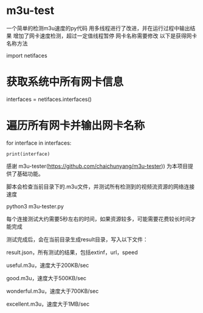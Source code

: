# m3u-test
一个简单的检测m3u速度的py代码
用多线程进行了改进，并在运行过程中输出结果
增加了网卡速度检测，超过一定值线程暂停
网卡名称需要修改
以下是获得网卡名称方法

import netifaces
 # 获取系统中所有网卡信息
interfaces = netifaces.interfaces()
 # 遍历所有网卡并输出网卡名称
 
for interface in interfaces:

    print(interface)
    
  感谢 m3u-tester(https://github.com/chaichunyang/m3u-tester)) 为本项目提供了基础功能。
  
  脚本会检查当前目录下的.m3u文件，并测试所有检测到的视频流资源的网络连接速度

python3 m3u-tester.py

每个连接测试大约需要5秒左右的时间，如果资源较多，可能需要花费较长时间才能完成

测试完成后，会在当前目录生成result目录，写入以下文件：

result.json，所有测试的结果，包括extinf，url，speed

useful.m3u，速度大于200KB/sec

good.m3u，速度大于500KB/sec

wonderful.m3u，速度大于700KB/sec

excellent.m3u，速度大于1MB/sec
